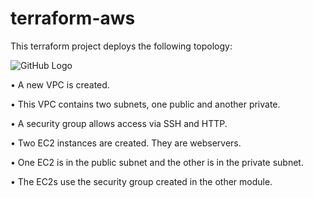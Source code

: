 # terraform-aws

This terraform project deploys the following topology:

![GitHub Logo](https://i.imgur.com/dq2PeHW.png)

•	A new VPC is created. 

•	This VPC contains two subnets, one public and another private. 

•	A security group allows access via SSH and HTTP.

•	Two EC2 instances are created. They are webservers.

•	One EC2 is in the public subnet and the other is in the private subnet.

•	The EC2s use the security group created in the other module.


